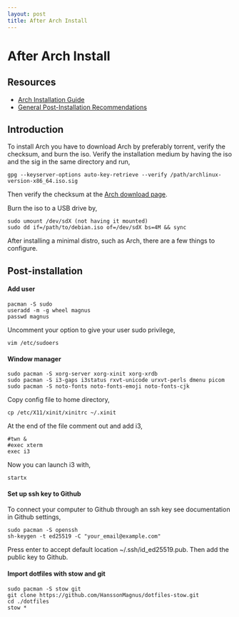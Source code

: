 ```yaml
---
layout: post
title: After Arch Install
---
```


# After Arch Install

## Resources
- [Arch Installation Guide](https://wiki.archlinux.org/title/Installation_guide)
- [General Post-Installation Recommendations](https://wiki.archlinux.org/title/General_recommendations)

## Introduction
To install Arch you have to download Arch by preferably torrent, verify the checksum, and burn the
iso. Verify the installation medium by having the iso and the sig in the same directory and run,
```
gpg --keyserver-options auto-key-retrieve --verify /path/archlinux-version-x86_64.iso.sig
```
Then verify the checksum at the [Arch download page](https://archlinux.org/download/).

Burn the iso to a USB drive by,
```
sudo umount /dev/sdX (not having it mounted)
sudo dd if=/path/to/debian.iso of=/dev/sdX bs=4M && sync
```
After installing a minimal distro, such as Arch, there are a few things to configure.

## Post-installation

#### Add user
```
pacman -S sudo
useradd -m -g wheel magnus
passwd magnus
```
Uncomment your option to give your user sudo privilege,
```
vim /etc/sudoers
```

#### Window manager
```
sudo pacman -S xorg-server xorg-xinit xorg-xrdb
sudo pacman -S i3-gaps i3status rxvt-unicode urxvt-perls dmenu picom
sudo pacman -S noto-fonts noto-fonts-emoji noto-fonts-cjk
```
Copy config file to home directory,
```
cp /etc/X11/xinit/xinitrc ~/.xinit
```
At the end of the file comment out and add i3,
```
#twn &
#exec xterm
exec i3
```
Now you can launch i3 with,
```
startx
```

#### Set up ssh key to Github
To connect your computer to Github through an ssh key see documentation in Github settings,
```
sudo pacman -S openssh
sh-keygen -t ed25519 -C "your_email@example.com"
```
Press enter to accept default location ~/.ssh/id_ed25519.pub. Then add the public key to Github.

#### Import dotfiles with stow and git
```
sudo pacman -S stow git
git clone https://github.com/HanssonMagnus/dotfiles-stow.git
cd ./dotfiles
stow *
```
